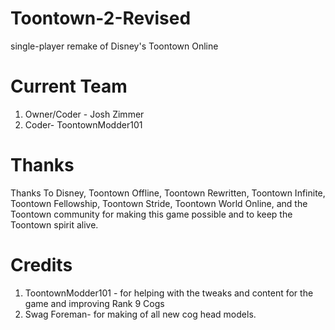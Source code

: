 # Toontown-2-Revised
single-player remake of Disney's Toontown Online

# Current Team

1. Owner/Coder - Josh Zimmer 
2. Coder- ToontownModder101

# Thanks

Thanks To Disney, Toontown Offline, Toontown Rewritten, Toontown Infinite, Toontown Fellowship, Toontown Stride, Toontown World Online, 
and the Toontown community for making this game possible and to keep the Toontown spirit alive.

# Credits
1. ToontownModder101 - for helping with the tweaks and content for the game and improving Rank 9 Cogs
2. Swag Foreman- for making of all new cog head models. 

